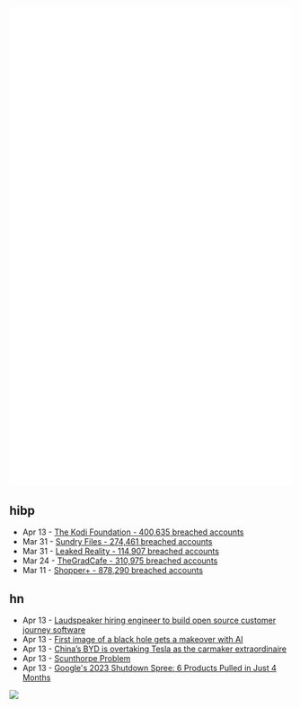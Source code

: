 ![Metrics](https://raw.githubusercontent.com/phixion/phixion/master/metrics.svg)

## hibp

<!--
for https://github.com/phixion/phixion/blob/main/.github/workflows/feeds.yml
-->
<!--START_SECTION:haveibeenpwnd-->
- Apr 13 - [The Kodi Foundation - 400,635 breached accounts](https://haveibeenpwned.com/PwnedWebsites#KodiFoundation)
- Mar 31 - [Sundry Files - 274,461 breached accounts](https://haveibeenpwned.com/PwnedWebsites#SundryFiles)
- Mar 31 - [Leaked Reality - 114,907 breached accounts](https://haveibeenpwned.com/PwnedWebsites#LeakedReality)
- Mar 24 - [TheGradCafe - 310,975 breached accounts](https://haveibeenpwned.com/PwnedWebsites#TheGradCafe)
- Mar 11 - [Shopper+ - 878,290 breached accounts](https://haveibeenpwned.com/PwnedWebsites#ShopperPlus)
<!--END_SECTION:haveibeenpwnd-->

## hn

<!--
for https://github.com/phixion/phixion/blob/main/.github/workflows/feeds.yml
-->
<!--START_SECTION:hn-->
- Apr 13 - [Laudspeaker hiring engineer to build open source customer journey software](https://github.com/laudspeaker/laudspeaker/tree/Hiring)
- Apr 13 - [First image of a black hole gets a makeover with AI](https://apnews.com/article/first-black-hole-image-machine-learning-8a1a4815a974d8fe3a43392d8e775bfb)
- Apr 13 - [China’s BYD is overtaking Tesla as the carmaker extraordinaire](https://www.economist.com/business/2023/02/02/chinas-byd-is-overtaking-tesla-as-the-carmaker-extraordinaire)
- Apr 13 - [Scunthorpe Problem](https://en.wikipedia.org/wiki/Scunthorpe_problem)
- Apr 13 - [Google&#x27;s 2023 Shutdown Spree: 6 Products Pulled in Just 4 Months](https://toolhub.tech/blog/Google-2023-Shutdown-Spree-6-Products-Pulled-in-Just-4-Months/)
<!--END_SECTION:hn-->

<!--
for https://yhype.me
-->
![](https://hit.yhype.me/github/profile?user_id=13013670)

